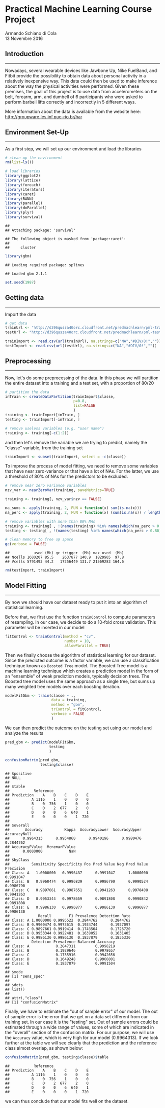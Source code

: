 # Practical Machine Learning Course Project
Armando Schiano di Cola  
13 Novembre 2016  

## Introduction
***

Nowadays, several wearable devices like Jawbone Up, Nike FuelBand, and Fitbit provide the possibility to obtain data about personal activity in a relatively inexpensive way. This data could then be used to make inference about the way the physical activities were performed.
Given these premises, the goal of this project is to use data from accelerometers on the belt, forearm, arm, and dumbell of 6 participants who were asked to perform barbell lifts correctly and incorrectly in 5 different ways.

More information about the data is available from the website here: http://groupware.les.inf.puc-rio.br/har 


## Environment Set-Up 
***

As a first step, we will set up our environment and load the libraries


```r
# clean up the environment
rm(list=ls())

# load libraries
library(ggplot2)
library(lattice)
library(foreach)
library(iterators)
library(caret)
library(RANN)
library(parallel)
library(doParallel)
library(plyr)
library(survival)
```

```
## 
## Attaching package: 'survival'
```

```
## The following object is masked from 'package:caret':
## 
##     cluster
```

```r
library(gbm)
```

```
## Loading required package: splines
```

```
## Loaded gbm 2.1.1
```


```r
set.seed(1987)
```

## Getting data
***

Import the data


```r
# get data
trainUrl <- "http://d396qusza40orc.cloudfront.net/predmachlearn/pml-training.csv"
testUrl <- "http://d396qusza40orc.cloudfront.net/predmachlearn/pml-testing.csv"

trainImport <- read.csv(url(trainUrl), na.strings=c("NA","#DIV/0!",""))
testImport <- read.csv(url(testUrl), na.strings=c("NA","#DIV/0!",""))
```

## Preprocessing
***

Now, let's do some preprocessing of the data. In this phase we will partition the entire dataset into a training and a test set, with a proportion of 80/20


```r
# partition the data
inTrain <- createDataPartition(trainImport$classe, 
                               p=0.8, 
                               list=FALSE
                               )
training <- trainImport[inTrain, ]
testing <- trainImport[-inTrain, ]

# remove useless variables (e.g. "user name")
training <- training[-c(1:2)]
```

and then let's remove the variable we are trying to predict, namely the "classe" variable, from the training set


```r
trainImport <- subset(trainImport, select = -c(classe))
```

To improve the process of model fitting, we need to remove some variables that have near zero-variance or that have a lot of NAs. For the latter, we use a threshold of 80% of NAs for the predictors to be excluded.  


```r
# remove near zero variance variables
nzv_var <- nearZeroVar(training, saveMetrics=TRUE)

training <- training[, nzv_var$nzv == FALSE]

na_sums <- apply(training, 2, FUN = function(x) sum(is.na(x)))
na_perc <- apply(training, 2, FUN = function(x) (sum(is.na(x)) / length(x)))

# remove variables with more than 80% NAs 
training <- training[ , !(names(training) %in% names(which(na_perc > 0.80)))]
testing <- testing[ , !(names(testing) %in% names(which(na_perc > 0.80)))]
```


```r
# clean memory to free up space
gc(verbose = FALSE)
```

```
##           used (Mb) gc trigger  (Mb) max used  (Mb)
## Ncells 1600207 85.5    2637877 140.9  1829905  97.8
## Vcells 5791493 44.2   17256449 131.7 21569283 164.6
```

```r
rm(testImport, trainImport)
```



## Model Fitting
***

By now we should have our dataset ready to put it into an algorithm of statistical learning. 

Before that, we first use the function `trainControl` to compute parameters of resampling. In our case, we decide to do a 10-fold cross validation. This parameter will be inserted in our model


```r
fitControl <- trainControl(method = "cv",
                           number = 10,
                           allowParallel = TRUE)
```

Then we finally choose the algorithm of statistical learning for our dataset. Since the predicted outcome is a factor variable, we can use a classification technique known as `Boosted Tree` model. The Boosted Tree model is a machine learning technique which creates a prediction model in the form of an "ensemble" of weak prediction models, typically decision trees. The Boosted tree model uses the same approach as a single tree, but sums up many weighted tree models over each boosting iteration.


```r
modelFitGbm <- train(classe ~ .,
                     data = training,
                     method = "gbm",
                     trControl = fitControl,
                     verbose = FALSE
                     )
```



We can then predict the outcome on the testing set using our model and analyze the results


```r
pred_gbm <- predict(modelFitGbm,
                    testing
                    )

confusionMatrix(pred_gbm,
                testing$classe)
```

```
## $positive
## NULL
## 
## $table
##           Reference
## Prediction    A    B    C    D    E
##          A 1116    1    0    0    0
##          B    0  756    1    0    0
##          C    0    2  677    2    0
##          D    0    0    6  640    1
##          E    0    0    0    1  720
## 
## $overall
##       Accuracy          Kappa  AccuracyLower  AccuracyUpper   AccuracyNull 
##      0.9964313      0.9954860      0.9940196      0.9980476      0.2844762 
## AccuracyPValue  McnemarPValue 
##      0.0000000            NaN 
## 
## $byClass
##          Sensitivity Specificity Pos Pred Value Neg Pred Value Precision
## Class: A   1.0000000   0.9996437      0.9991047      1.0000000 0.9991047
## Class: B   0.9960474   0.9996839      0.9986790      0.9990524 0.9986790
## Class: C   0.9897661   0.9987651      0.9941263      0.9978408 0.9941263
## Class: D   0.9953344   0.9978659      0.9891808      0.9990842 0.9891808
## Class: E   0.9986130   0.9996877      0.9986130      0.9996877 0.9986130
##             Recall        F1 Prevalence Detection Rate
## Class: A 1.0000000 0.9995522  0.2844762      0.2844762
## Class: B 0.9960474 0.9973615  0.1934744      0.1927097
## Class: C 0.9897661 0.9919414  0.1743564      0.1725720
## Class: D 0.9953344 0.9922481  0.1639052      0.1631405
## Class: E 0.9986130 0.9986130  0.1837879      0.1835330
##          Detection Prevalence Balanced Accuracy
## Class: A            0.2847311         0.9998219
## Class: B            0.1929646         0.9978657
## Class: C            0.1735916         0.9942656
## Class: D            0.1649248         0.9966001
## Class: E            0.1837879         0.9991504
## 
## $mode
## [1] "sens_spec"
## 
## $dots
## list()
## 
## attr(,"class")
## [1] "confusionMatrix"
```

Finally, we have to estimate the "out of sample error" of our model. The out of sample error is the error that we get on a data set different from our training set. In our case it is the "testing" set.
Out of sample errors could be estimated through a wide range of values, some of which are indicated in the "overall" section of the confusion matrix. For our purpose, we will use the `Accuracy` value, which is very high for our model (0.9964313). If we look further at the table we will see clearly that the prediction and the reference class almost overlap, as shown below:


```r
confusionMatrix(pred_gbm, testing$classe)$table
```

```
##           Reference
## Prediction    A    B    C    D    E
##          A 1116    1    0    0    0
##          B    0  756    1    0    0
##          C    0    2  677    2    0
##          D    0    0    6  640    1
##          E    0    0    0    1  720
```

we can thus conclude that our model fits well on the dataset. 
